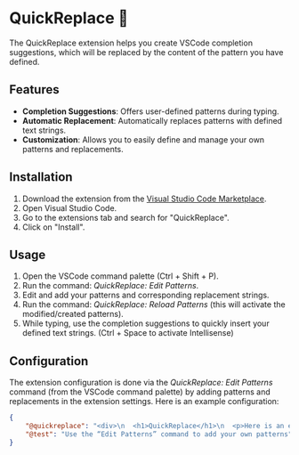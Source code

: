 # QuickReplace 📜

The QuickReplace extension helps you create VSCode completion suggestions, which will be replaced by the content of the pattern you have defined.

## Features

- **Completion Suggestions**: Offers user-defined patterns during typing.
- **Automatic Replacement**: Automatically replaces patterns with defined text strings.
- **Customization**: Allows you to easily define and manage your own patterns and replacements.

## Installation

1. Download the extension from the [Visual Studio Code Marketplace](https://marketplace.visualstudio.com/items?itemName=BURKLEEliott.quickreplace).
2. Open Visual Studio Code.
3. Go to the extensions tab and search for "QuickReplace".
4. Click on "Install".

## Usage

1. Open the VSCode command palette (Ctrl + Shift + P).
2. Run the command: *QuickReplace: Edit Patterns*.
3. Edit and add your patterns and corresponding replacement strings.
4. Run the command: *QuickReplace: Reload Patterns* (this will activate the modified/created patterns).
5. While typing, use the completion suggestions to quickly insert your defined text strings. (Ctrl + Space to activate Intellisense)

## Configuration

The extension configuration is done via the *QuickReplace: Edit Patterns* command (from the VSCode command palette) by adding patterns and replacements in the extension settings. Here is an example configuration:

```json
{
    "@quickreplace": "<div>\n  <h1>QuickReplace</h1>\n  <p>Here is an example</p>\n</div>",
    "@test": "Use the “Edit Patterns” command to add your own patterns"
}